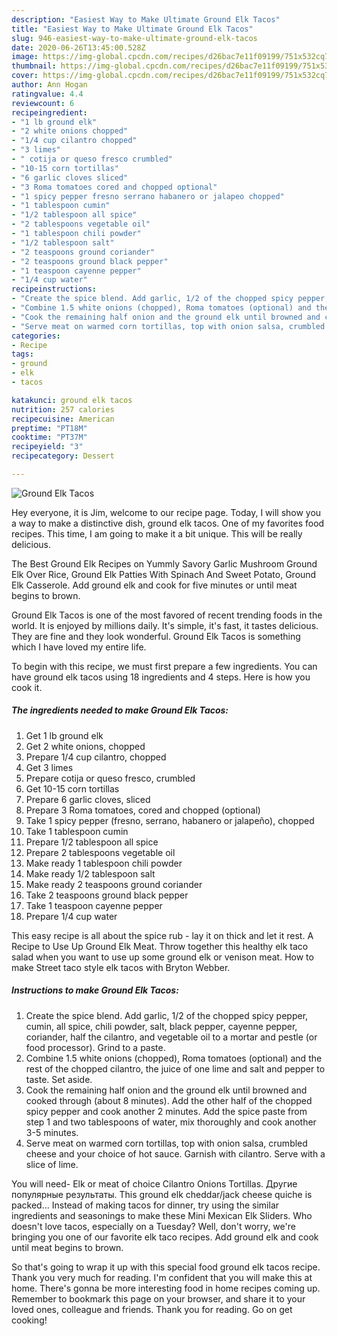 ```yaml
---
description: "Easiest Way to Make Ultimate Ground Elk Tacos"
title: "Easiest Way to Make Ultimate Ground Elk Tacos"
slug: 946-easiest-way-to-make-ultimate-ground-elk-tacos
date: 2020-06-26T13:45:00.528Z
image: https://img-global.cpcdn.com/recipes/d26bac7e11f09199/751x532cq70/ground-elk-tacos-recipe-main-photo.jpg
thumbnail: https://img-global.cpcdn.com/recipes/d26bac7e11f09199/751x532cq70/ground-elk-tacos-recipe-main-photo.jpg
cover: https://img-global.cpcdn.com/recipes/d26bac7e11f09199/751x532cq70/ground-elk-tacos-recipe-main-photo.jpg
author: Ann Hogan
ratingvalue: 4.4
reviewcount: 6
recipeingredient:
- "1 lb ground elk"
- "2 white onions chopped"
- "1/4 cup cilantro chopped"
- "3 limes"
- " cotija or queso fresco crumbled"
- "10-15 corn tortillas"
- "6 garlic cloves sliced"
- "3 Roma tomatoes cored and chopped optional"
- "1 spicy pepper fresno serrano habanero or jalapeo chopped"
- "1 tablespoon cumin"
- "1/2 tablespoon all spice"
- "2 tablespoons vegetable oil"
- "1 tablespoon chili powder"
- "1/2 tablespoon salt"
- "2 teaspoons ground coriander"
- "2 teaspoons ground black pepper"
- "1 teaspoon cayenne pepper"
- "1/4 cup water"
recipeinstructions:
- "Create the spice blend. Add garlic, 1/2 of the chopped spicy pepper, cumin, all spice, chili powder, salt, black pepper, cayenne pepper, coriander, half the cilantro, and vegetable oil to a mortar and pestle (or food processor). Grind to a paste."
- "Combine 1.5 white onions (chopped), Roma tomatoes (optional) and the rest of the chopped cilantro, the juice of one lime and salt and pepper to taste. Set aside."
- "Cook the remaining half onion and the ground elk until browned and cooked through (about 8 minutes). Add the other half of the chopped spicy pepper and cook another 2 minutes. Add the spice paste from step 1 and two tablespoons of water, mix thoroughly and cook another 3-5 minutes."
- "Serve meat on warmed corn tortillas, top with onion salsa, crumbled cheese and your choice of hot sauce. Garnish with cilantro. Serve with a slice of lime."
categories:
- Recipe
tags:
- ground
- elk
- tacos

katakunci: ground elk tacos 
nutrition: 257 calories
recipecuisine: American
preptime: "PT18M"
cooktime: "PT37M"
recipeyield: "3"
recipecategory: Dessert

---
```



![Ground Elk Tacos](https://img-global.cpcdn.com/recipes/d26bac7e11f09199/751x532cq70/ground-elk-tacos-recipe-main-photo.jpg)

Hey everyone, it is Jim, welcome to our recipe page. Today, I will show you a way to make a distinctive dish, ground elk tacos. One of my favorites food recipes. This time, I am going to make it a bit unique. This will be really delicious.

The Best Ground Elk Recipes on Yummly Savory Garlic Mushroom Ground Elk Over Rice, Ground Elk Patties With Spinach And Sweet Potato, Ground Elk Casserole. Add ground elk and cook for five minutes or until meat begins to brown.

Ground Elk Tacos is one of the most favored of recent trending foods in the world. It is enjoyed by millions daily. It's simple, it's fast, it tastes delicious. They are fine and they look wonderful. Ground Elk Tacos is something which I have loved my entire life.


To begin with this recipe, we must first prepare a few ingredients. You can have ground elk tacos using 18 ingredients and 4 steps. Here is how you cook it.

<!--inarticleads1-->

##### The ingredients needed to make Ground Elk Tacos:

1. Get 1 lb ground elk
1. Get 2 white onions, chopped
1. Prepare 1/4 cup cilantro, chopped
1. Get 3 limes
1. Prepare  cotija or queso fresco, crumbled
1. Get 10-15 corn tortillas
1. Prepare 6 garlic cloves, sliced
1. Prepare 3 Roma tomatoes, cored and chopped (optional)
1. Take 1 spicy pepper (fresno, serrano, habanero or jalapeño), chopped
1. Take 1 tablespoon cumin
1. Prepare 1/2 tablespoon all spice
1. Prepare 2 tablespoons vegetable oil
1. Make ready 1 tablespoon chili powder
1. Make ready 1/2 tablespoon salt
1. Make ready 2 teaspoons ground coriander
1. Take 2 teaspoons ground black pepper
1. Take 1 teaspoon cayenne pepper
1. Prepare 1/4 cup water


This easy recipe is all about the spice rub - lay it on thick and let it rest. A Recipe to Use Up Ground Elk Meat. Throw together this healthy elk taco salad when you want to use up some ground elk or venison meat. How to make Street taco style elk tacos with Bryton Webber. 

<!--inarticleads2-->

##### Instructions to make Ground Elk Tacos:

1. Create the spice blend. Add garlic, 1/2 of the chopped spicy pepper, cumin, all spice, chili powder, salt, black pepper, cayenne pepper, coriander, half the cilantro, and vegetable oil to a mortar and pestle (or food processor). Grind to a paste.
1. Combine 1.5 white onions (chopped), Roma tomatoes (optional) and the rest of the chopped cilantro, the juice of one lime and salt and pepper to taste. Set aside.
1. Cook the remaining half onion and the ground elk until browned and cooked through (about 8 minutes). Add the other half of the chopped spicy pepper and cook another 2 minutes. Add the spice paste from step 1 and two tablespoons of water, mix thoroughly and cook another 3-5 minutes.
1. Serve meat on warmed corn tortillas, top with onion salsa, crumbled cheese and your choice of hot sauce. Garnish with cilantro. Serve with a slice of lime.


You will need- Elk or meat of choice Cilantro Onions Tortillas. Другие популярные результаты. This ground elk cheddar/jack cheese quiche is packed… Instead of making tacos for dinner, try using the similar ingredients and seasonings to make these Mini Mexican Elk Sliders. Who doesn&#39;t love tacos, especially on a Tuesday? Well, don&#39;t worry, we&#39;re bringing you one of our favorite elk taco recipes. Add ground elk and cook until meat begins to brown. 

So that's going to wrap it up with this special food ground elk tacos recipe. Thank you very much for reading. I'm confident that you will make this at home. There's gonna be more interesting food in home recipes coming up. Remember to bookmark this page on your browser, and share it to your loved ones, colleague and friends. Thank you for reading. Go on get cooking!
